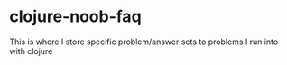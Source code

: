 # clojure-noob-faq
This is where I store specific problem/answer sets to problems I run into with clojure
